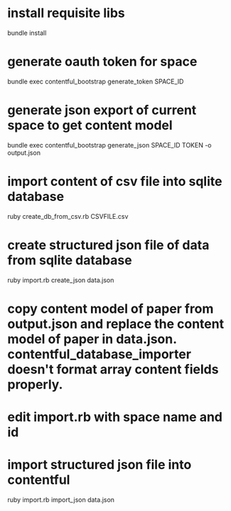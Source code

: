 # install requisite libs
bundle install

# generate oauth token for space
bundle exec contentful_bootstrap generate_token SPACE_ID

# generate json export of current space to get content model
bundle exec contentful_bootstrap generate_json SPACE_ID TOKEN -o output.json

# import content of csv file into sqlite database
ruby create_db_from_csv.rb CSVFILE.csv

# create structured json file of data from sqlite database
ruby import.rb create_json data.json

# copy content model of paper from output.json and replace the content model of paper in data.json. contentful_database_importer doesn't format array content fields properly.

# edit import.rb with space name and id
# import structured json file into contentful
ruby import.rb import_json data.json